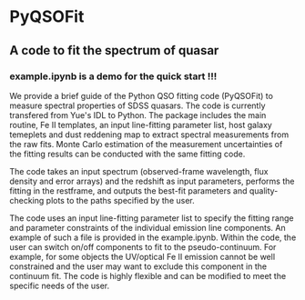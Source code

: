 # PyQSOFit
## A code to fit the spectrum of quasar  
### example.ipynb is a demo for the quick start !!!

We provide a brief guide of the Python QSO fitting code (PyQSOFit) to measure spectral properties of SDSS quasars. The code is currently transfered from Yue's IDL to Python. The package includes the main routine, Fe II templates, an input line-fitting parameter list, host galaxy temeplets and dust reddening map to extract spectral measurements from the raw fits. Monte Carlo estimation of the measurement uncertainties of the fitting results can be conducted with the same fitting code. 

The code takes an input spectrum (observed-frame wavelength, flux density and error arrays) and the redshift as input parameters, performs the fitting in the restframe, and outputs the best-fit parameters and quality-checking plots to the paths specified by the user. 

The code uses an input line-fitting parameter list to specify the fitting range and parameter constraints of the individual emission line components. An example of such a file is provided in the example.ipynb. Within the code, the user can switch on/off components to fit to the pseudo-continuum. For example, for some objects the UV/optical Fe II emission cannot be well constrained and the user may want to exclude this component in the continuum fit. The code is highly flexible and can be modified to meet the specific needs of the user.
